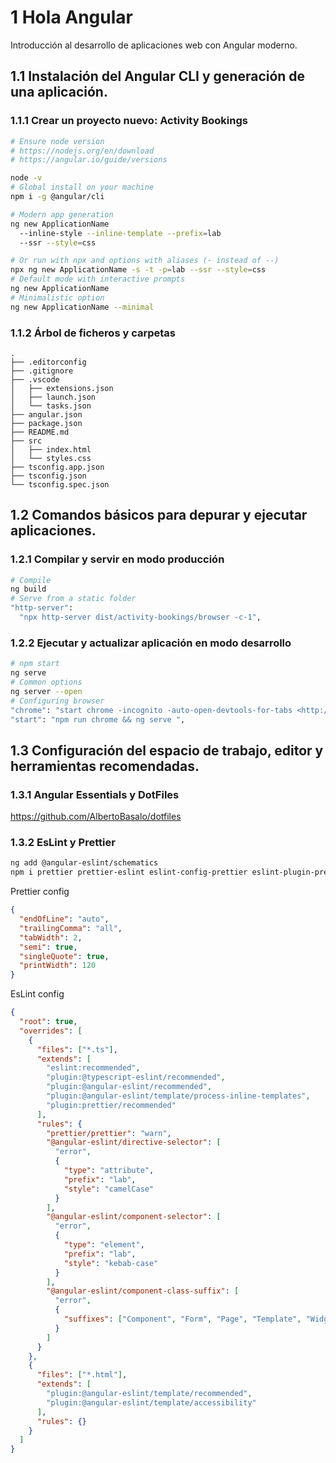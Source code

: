 # 1 Hola Angular

Introducción al desarrollo de aplicaciones web con Angular moderno.

## 1.1 Instalación del Angular CLI y generación de una aplicación.

### 1.1.1 Crear un proyecto nuevo: Activity Bookings

```bash
# Ensure node version
# https://nodejs.org/en/download
# https://angular.io/guide/versions

node -v
# Global install on your machine
npm i -g @angular/cli

# Modern app generation
ng new ApplicationName
  --inline-style --inline-template --prefix=lab
  --ssr --style=css

# Or run with npx and options with aliases (- instead of --)
npx ng new ApplicationName -s -t -p=lab --ssr --style=css
# Default mode with interactive prompts
ng new ApplicationName
# Minimalistic option
ng new ApplicationName --minimal
```

### 1.1.2 Árbol de ficheros y carpetas

```
.
├── .editorconfig
├── .gitignore
├── .vscode
│   ├── extensions.json
│   ├── launch.json
│   └── tasks.json
├── angular.json
├── package.json
├── README.md
├── src
│   ├── index.html
│   └── styles.css
├── tsconfig.app.json
├── tsconfig.json
└── tsconfig.spec.json
```

## 1.2 Comandos básicos para depurar y ejecutar aplicaciones.

### 1.2.1 Compilar y servir en modo producción

```bash
# Compile
ng build
# Serve from a static folder
"http-server":
  "npx http-server dist/activity-bookings/browser -c-1",
```

### 1.2.2 Ejecutar y actualizar aplicación en modo desarrollo

```bash
# npm start
ng serve
# Common options
ng server --open
# Configuring browser
"chrome": "start chrome -incognito -auto-open-devtools-for-tabs <http://localhost:4200>",
"start": "npm run chrome && ng serve ",
```

## 1.3 Configuración del espacio de trabajo, editor y herramientas recomendadas.

### 1.3.1 Angular Essentials y DotFiles

https://github.com/AlbertoBasalo/dotfiles

### 1.3.2 EsLint y Prettier

```bash
ng add @angular-eslint/schematics
npm i prettier prettier-eslint eslint-config-prettier eslint-plugin-prettier -D
```

Prettier config

```json
{
  "endOfLine": "auto",
  "trailingComma": "all",
  "tabWidth": 2,
  "semi": true,
  "singleQuote": true,
  "printWidth": 120
}
```

EsLint config

```json
{
  "root": true,
  "overrides": [
    {
      "files": ["*.ts"],
      "extends": [
        "eslint:recommended",
        "plugin:@typescript-eslint/recommended",
        "plugin:@angular-eslint/recommended",
        "plugin:@angular-eslint/template/process-inline-templates",
        "plugin:prettier/recommended"
      ],
      "rules": {
        "prettier/prettier": "warn",
        "@angular-eslint/directive-selector": [
          "error",
          {
            "type": "attribute",
            "prefix": "lab",
            "style": "camelCase"
          }
        ],
        "@angular-eslint/component-selector": [
          "error",
          {
            "type": "element",
            "prefix": "lab",
            "style": "kebab-case"
          }
        ],
        "@angular-eslint/component-class-suffix": [
          "error",
          {
            "suffixes": ["Component", "Form", "Page", "Template", "Widget"]
          }
        ]
      }
    },
    {
      "files": ["*.html"],
      "extends": [
        "plugin:@angular-eslint/template/recommended",
        "plugin:@angular-eslint/template/accessibility"
      ],
      "rules": {}
    }
  ]
}
```
